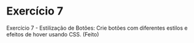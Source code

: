 # Exercício 7

Exercício 7 - Estilização de Botões: Crie botões com diferentes estilos e efeitos de hover usando CSS.
(Feito)